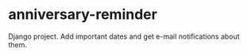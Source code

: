# anniversary-reminder
Django project. Add important dates and get e-mail notifications about them. 
